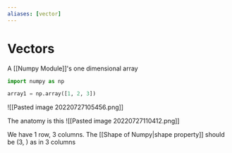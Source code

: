 ```yaml
---
aliases: [vector]
---
```

# Vectors
A [[Numpy Module]]'s one dimensional array

```python
import numpy as np

array1 = np.array([1, 2, 3])
```
![[Pasted image 20220727105456.png]]


The anatomy is this
![[Pasted image 20220727110412.png]]

We have 1 row, 3 columns. The [[Shape of Numpy|shape property]] should be (3, ) as in 3 columns